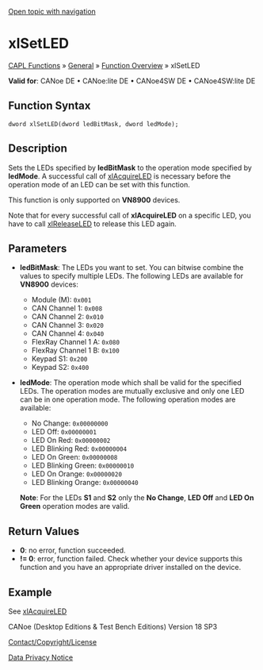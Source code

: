 [Open topic with navigation](../../../../../CANoeDEFamily.htm#Topics/CAPLFunctions/Other/Functions/CAPLfunctionxlSetLED.md)

# xlSetLED

[CAPL Functions](../../CAPLfunctions.md) » [General](../CAPLGeneralStartPage.md) » [Function Overview](../CAPLfunctionsGeneralOverview.md) » xlSetLED

**Valid for**: CANoe DE • CANoe:lite DE • CANoe4SW DE • CANoe4SW:lite DE

## Function Syntax

```plaintext
dword xlSetLED(dword ledBitMask, dword ledMode);
```

## Description

Sets the LEDs specified by **ledBitMask** to the operation mode specified by **ledMode**. A successful call of [xlAcquireLED](CAPLfunctionxlAcquireLED.md) is necessary before the operation mode of an LED can be set with this function.

This function is only supported on **VN8900** devices.

Note that for every successful call of **xlAcquireLED** on a specific LED, you have to call [xlReleaseLED](CAPLfunctionxlReleaseLED.md) to release this LED again.

## Parameters

- **ledBitMask**: The LEDs you want to set. You can bitwise combine the values to specify multiple LEDs. The following LEDs are available for **VN8900** devices:
  - Module (M): `0x001`
  - CAN Channel 1: `0x008`
  - CAN Channel 2: `0x010`
  - CAN Channel 3: `0x020`
  - CAN Channel 4: `0x040`
  - FlexRay Channel 1 A: `0x080`
  - FlexRay Channel 1 B: `0x100`
  - Keypad S1: `0x200`
  - Keypad S2: `0x400`

- **ledMode**: The operation mode which shall be valid for the specified LEDs. The operation modes are mutually exclusive and only one LED can be in one operation mode. The following operation modes are available:
  - No Change: `0x00000000`
  - LED Off: `0x00000001`
  - LED On Red: `0x00000002`
  - LED Blinking Red: `0x00000004`
  - LED On Green: `0x00000008`
  - LED Blinking Green: `0x00000010`
  - LED On Orange: `0x00000020`
  - LED Blinking Orange: `0x00000040`

  **Note**: For the LEDs **S1** and **S2** only the **No Change**, **LED Off** and **LED On Green** operation modes are valid.

## Return Values

- **0**: no error, function succeeded.
- **!= 0**: error, function failed. Check whether your device supports this function and you have an appropriate driver installed on the device.

## Example

See [xlAcquireLED](CAPLfunctionxlAcquireLED.md)

CANoe (Desktop Editions & Test Bench Editions) Version 18 SP3

[Contact/Copyright/License](../../../Shared/ContactCopyrightLicense.md)

[Data Privacy Notice](https://www.vector.com/int/en/company/get-info/privacy-policy/)
